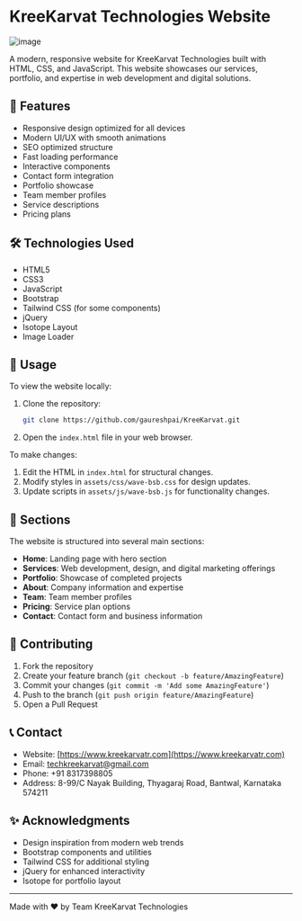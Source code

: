 # KreeKarvat Technologies Website

![image](https://github.com/user-attachments/assets/2509a6be-280e-42b0-9d66-d3b05f349274)

A modern, responsive website for KreeKarvat Technologies built with HTML, CSS, and JavaScript. This website showcases our services, portfolio, and expertise in web development and digital solutions.

## 🚀 Features

- Responsive design optimized for all devices
- Modern UI/UX with smooth animations
- SEO optimized structure
- Fast loading performance
- Interactive components
- Contact form integration
- Portfolio showcase
- Team member profiles
- Service descriptions
- Pricing plans

## 🛠️ Technologies Used

- HTML5
- CSS3
- JavaScript
- Bootstrap
- Tailwind CSS (for some components)
- jQuery
- Isotope Layout
- Image Loader

## 🔧 Usage

To view the website locally:

1. Clone the repository:
   ```bash
   git clone https://github.com/gaureshpai/KreeKarvat.git
   
2. Open the `index.html` file in your web browser.

To make changes:

1. Edit the HTML in `index.html` for structural changes.
2. Modify styles in `assets/css/wave-bsb.css` for design updates.
3. Update scripts in `assets/js/wave-bsb.js` for functionality changes.


## 📝 Sections

The website is structured into several main sections:

- **Home**: Landing page with hero section
- **Services**: Web development, design, and digital marketing offerings
- **Portfolio**: Showcase of completed projects
- **About**: Company information and expertise
- **Team**: Team member profiles
- **Pricing**: Service plan options
- **Contact**: Contact form and business information


## 🤝 Contributing

1. Fork the repository
2. Create your feature branch (`git checkout -b feature/AmazingFeature`)
3. Commit your changes (`git commit -m 'Add some AmazingFeature'`)
4. Push to the branch (`git push origin feature/AmazingFeature`)
5. Open a Pull Request


## 📞 Contact

- Website: [https://www.kreekarvatr.com](https://www.kreekarvatr.com)
- Email: [techkreekarvat@gmail.com](mailto:techkreekarvat@gmail.com)
- Phone: +91 8317398805
- Address: 8-99/C Nayak Building, Thyagaraj Road, Bantwal, Karnataka 574211


## ✨ Acknowledgments

- Design inspiration from modern web trends
- Bootstrap components and utilities
- Tailwind CSS for additional styling
- jQuery for enhanced interactivity
- Isotope for portfolio layout


---

Made with ❤️ by Team KreeKarvat Technologies

